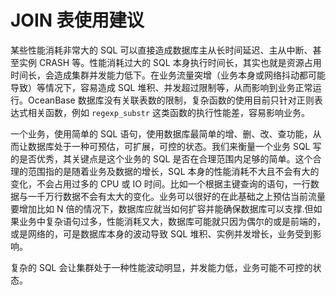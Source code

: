 # JOIN 表使用建议

某些性能消耗非常大的 SQL 可以直接造成数据库主从长时间延迟、主从中断、甚至实例 CRASH 等。性能消耗过大的 SQL 本身执行时间长，其实也就是资源占用时间长，会造成集群并发能力低下。在业务流量突增（业务本身或网络抖动都可能导致）等情况下，容易造成 SQL 堆积、并发超过限制等，从而影响到业务正常运行。OceanBase 数据库没有关联表数的限制，复杂函数的使用目前只针对正则表达式相关函数，例如 `regexp_substr` 这类函数的执行性能差，容易影响业务。

一个业务，使用简单的 SQL 语句，使用数据库最简单的增、删、改、查功能，从而让数据库处于一种可预估，可扩展，可控的状态。我们来衡量一个业务 SQL 写的是否优秀，其关键点是这个业务的 SQL 是否在合理范围内足够的简单。这个合理的范围指的是随着业务及数据的增长，SQL 本身的性能消耗不大且不会有大的变化，不会占用过多的 CPU 或 IO 时间。比如一个根据主键查询的语句，一行数据与一千万行数据不会有太大的变化。业务可以很好的在此基础之上预估当前流量要增加比如 N 倍的情况下，数据库应就当如何扩容并能确保数据库可以支撑.但如果业务中复杂语句过多，性能消耗又大，数据库可能就只因为偶尔的或是前端的，或是网络的，可是数据库本身的波动导致 SQL 堆积、实例并发增长，业务受到影响。

复杂的 SQL 会让集群处于一种性能波动明显，并发能力低，业务可能不可控的状态。

